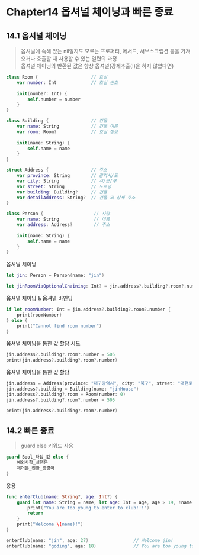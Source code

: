 # Chapter14 옵셔널 체이닝과 빠른 종료

## 14.1 옵셔널 체이닝

> 옵셔널에 속해 있는 nil일지도 모르는 프로퍼티, 메서드, 서브스크립션 등을 가져오거나 호출할 때 사용할 수 있는 일련의 과정  
> 옵셔널 체이닝의 반환된 값은 항상 옵셔널(강제추출(!)을 하지 않았다면)  

~~~ swift
class Room {                    // 호실
    var number: Int             // 호실 번호
    
    init(number: Int) {
        self.number = number
    }
}

class Building {                // 건물
    var name: String            // 건물 이름
    var room: Room?             // 호실 정보
    
    init(name: String) {
        self.name = name
    }
}

struct Address {                // 주소
    var province: String        // 광역시/도
    var city: String            // 시/군/구
    var street: String          // 도로명
    var building: Building?     // 건물
    var detailAddress: String?  // 건물 외 상세 주소
}

class Person {                   // 사람
    var name: String             // 이름
    var address: Address?        // 주소
    
    init(name: String) {
        self.name = name
    }
}
~~~

옵셔널 체이닝
~~~ swift
let jin: Person = Person(name: "jin")

let jinRoomViaOptionalChaining: Int? = jin.address?.building?.room?.number      // nil
~~~

옵셔널 체이닝 & 옵셔널 바인딩
~~~ swift
if let roomNumber: Int = jin.address?.building?.room?.number {
    print(roomNumber)
} else {
    print("Cannot find room number")
}
~~~

옵셔널 체이닝을 통한 값 할당 시도
~~~ swift
jin.address?.building?.room?.number = 505
print(jin.address?.building?.room?.number)                                      // nil
~~~

옵셔널 체이닝을 통한 값 할당
~~~ swift
jin.address = Address(province: "대구광역시", city: "북구", street: "대현로", building: nil, detailAddress: nil)
jin.address?.building = Building(name: "jinHouse")
jin.address?.building?.room = Room(number: 0)
jin.address?.building?.room?.number = 505

print(jin.address?.building?.room?.number)                                      // Optional(505)
~~~

## 14.2 빠른 종료

> guard else 키워드 사용  

~~~ swift
guard Bool_타입_값 else {
    예외사항_실행문
    제어문_전환_명령어
}
~~~

응용
~~~ swift
func enterClub(name: String?, age: Int?) {
    guard let name: String = name, let age: Int = age, age > 19, !name.isEmpty else {
        print("You are too young to enter to club!!!")
        return
    }
    print("Welcome \(name)!")
}

enterClub(name: "jin", age: 27)                 // Welcome jin!
enterClub(name: "goding", age: 18)              // You are too young to enter to club!!!
~~~

